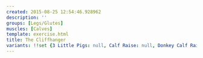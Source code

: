 ```yaml
---
created: 2015-08-25 12:54:46.928962
description: ''
groups: [Legs/Glutes]
muscles: [Calves]
template: exercise.html
title: The Cliffhanger
variants: !!set {3 Little Pigs: null, Calf Raise: null, Donkey Calf Raise: null}
---
```

